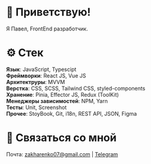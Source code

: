 # 👋 Приветствую!
Я Павел, FrontEnd разработчик.

# ⚙️ Стек  
**Язык**: JavaScript, Typescipt\
**Фреймворки**: React JS, Vue JS\
**Архитектруры**: MVVM\
**Верстка**: CSS, SCSS, Tailwind CSS, styled-components \
**Хранение**: Pinia, Effector JS, Redux (ToolKit)\
**Менеджеры зависимостей**: NPM, Yarn\
**Тесты**: Unit, Screenshot\
**Прочее**: StoyBook, Git, i18n, REST API, JSON, Figma

# 💬 Связаться со мной
Почта: zakharenko07@gmail.com | [Telegram](https://t.me/evilinarm)
